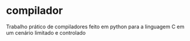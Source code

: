 # compilador
Trabalho prático de compiladores feito em python para a linguagem C em um cenário limitado e controlado
